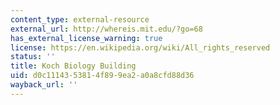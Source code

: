 ```yaml
---
content_type: external-resource
external_url: http://whereis.mit.edu/?go=68
has_external_license_warning: true
license: https://en.wikipedia.org/wiki/All_rights_reserved
status: ''
title: Koch Biology Building
uid: d0c11143-5381-4f89-9ea2-a0a8cfd88d36
wayback_url: ''
---
```

